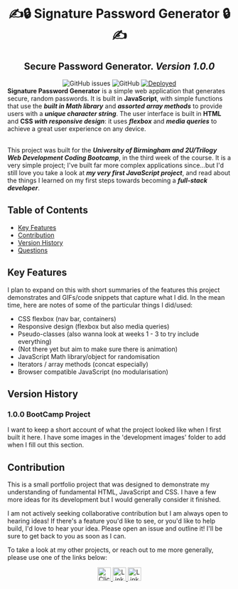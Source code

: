 <h1 align="center"> ✍️🔒 Signature Password Generator 🔒✍</h1>
<h2 align="center"> Secure Password Generator. <i> Version 1.0.0 </i> </h2>
<div align="center">
<img alt="GitHub issues" src="https://img.shields.io/github/issues/djbowen95/Signature-Password-Generator?style=flat-square">
<img alt="GitHub" src="https://img.shields.io/github/license/djbowen95/Signature-Password-Generator?style=flat-square">
<a href="https://djbowen95.github.io/Signature-Password-Generator/" target="blank"><img alt="Deployed" src="https://img.shields.io/badge/live%20deployment-click%20here!-blue?style=flat-square&logo=github"></a>
</div>
<strong>Signature Password Generator</strong> is a simple web application that generates secure, random passwords. It is built in <strong>JavaScript</strong>, with simple functions that use the <strong><em>built in Math library</em></strong> and <strong><em>assorted array methods</em></strong> to provide users with a <strong><em>unique character string</em></strong>. The user interface is built in  <strong>HTML</strong> and <strong>CSS<em> with responsive design</em></strong>: it uses <strong><em>flexbox</em></strong> and <strong><em>media queries</em></strong> to achieve a great user experience on any device.<br/><br/>

This project was built for the <strong><em>University of Birmingham and 2U/Trilogy Web Development Coding Bootcamp</em></strong>, in the third week of the course. It is a very simple project; I've built far more complex applications since...but I'd still love you take a look at <strong><em>my very first JavaScript project</em></strong>, and read about the things I learned on my first steps towards becoming a <strong><em>full-stack developer</em></strong>.
  
## Table of Contents
- [Key Features](#key-features)
- [Contribution](#contribution)
- [Version History](#version-history)
- [Questions](#questions)

## Key Features
I plan to expand on this with short summaries of the features this project demonstrates and GIFs/code snippets that capture what I did. In the mean time, here are notes of some of the particular things I did/used:
- CSS flexbox (nav bar, containers)
- Responsive design (flexbox but also media queries)
- Pseudo-classes (also wanna look at weeks 1 - 3 to try include everything)
- (Not there yet but aim to make sure there is animation)
- JavaScript Math library/object for randomisation
- Iterators / array methods (concat especially)
- Browser compatible JavaScript (no modularisation)

## Version History
### 1.0.0 BootCamp Project
I want to keep a short account of what the project looked like when I first built it here. I have some images in the 'development images' folder to add when I fill out this section. 

## Contribution
This is a small portfolio project that was designed to demonstrate my understanding of fundamental HTML, JavaScript and CSS. I have a few more ideas for its development but I would generally consider it finished.

I am not actively seeking collaborative contribution but I am always open to hearing ideas! If there's a feature you'd like to see, or you'd like to help build, I'd love to hear your idea. Please open an issue and outline it! I'll be sure to get back to you as soon as I can.

To take a look at my other projects, or reach out to me more generally, please use one of the links below: 
<div align="center">
           <a href="mailto:djbowen95@gmail.com" target="blank">
              <img src="https://img.shields.io/badge/email-e4572e?style=for-the-badge&logo=data:image/svg+xml;base64,PHN2ZyB2aWV3Qm94PSIwIDAgOTYgOTYiIHhtbG5zPSJodHRwOi8vd3d3LnczLm9yZy8yMDAwL3N2ZyI+PHBhdGggZD0iTTkwIDEySDZhNS45OTcgNS45OTcgMCAwIDAtNiA2djYwYTUuOTk3IDUuOTk3IDAgMCAwIDYgNmg4NGE1Ljk5NyA1Ljk5NyAwIDAgMCA2LTZWMThhNS45OTcgNS45OTcgMCAwIDAtNi02Wm0tNiAxMnYyLjUxOUw0OCA0Ny4wOTIgMTIgMjYuNTE5VjI0Wk0xMiA3MlY0MC4zMzhMNDUuMDIzIDU5LjIxYTUuOTk2IDUuOTk2IDAgMCAwIDUuOTU0IDBMODQgNDAuMzM5VjcyWiIgZmlsbD0iI2ZmZmZmZiIgY2xhc3M9ImZpbGwtMDAwMDAwIj48L3BhdGg+PC9zdmc+"
                   alt="Click to Email" height="30"/>
            </a>
            <a href="https://www.linkedin.com/in/daniel-bowen-6266ba191/" target="blank">
              <img src="https://img.shields.io/badge/LinkedIn-0A66C2?style=for-the-badge&logo=linkedin"
                   alt="LinkedIn Profile" height="30"/>
            </a> 
            <a href="https://github.com/djbowen95" target="blank">
              <img src="https://img.shields.io/badge/GitHub-181717?style=for-the-badge&logo=github"
                   alt="LinkedIn Profile" height="30"/>
            </a> 
           
</div>
